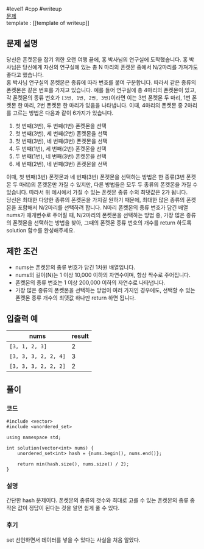 
#level1 #cpp #writeup  
[문제](https://school.programmers.co.kr/learn/courses/30/lessons/1845)  
template : [[template of writeup]]  

## 문제 설명  

당신은 폰켓몬을 잡기 위한 오랜 여행 끝에, 홍 박사님의 연구실에 도착했습니다. 홍 박사님은 당신에게 자신의 연구실에 있는 총 N 마리의 폰켓몬 중에서 N/2마리를 가져가도 좋다고 했습니다.  
홍 박사님 연구실의 폰켓몬은 종류에 따라 번호를 붙여 구분합니다. 따라서 같은 종류의 폰켓몬은 같은 번호를 가지고 있습니다. 예를 들어 연구실에 총 4마리의 폰켓몬이 있고, 각 폰켓몬의 종류 번호가 `[3번, 1번, 2번, 3번]`이라면 이는 3번 폰켓몬 두 마리, 1번 폰켓몬 한 마리, 2번 폰켓몬 한 마리가 있음을 나타냅니다. 이때, 4마리의 폰켓몬 중 2마리를 고르는 방법은 다음과 같이 6가지가 있습니다.  

1. 첫 번째(3번), 두 번째(1번) 폰켓몬을 선택  
2. 첫 번째(3번), 세 번째(2번) 폰켓몬을 선택  
3. 첫 번째(3번), 네 번째(3번) 폰켓몬을 선택  
4. 두 번째(1번), 세 번째(2번) 폰켓몬을 선택  
5. 두 번째(1번), 네 번째(3번) 폰켓몬을 선택  
6. 세 번째(2번), 네 번째(3번) 폰켓몬을 선택  

이때, 첫 번째(3번) 폰켓몬과 네 번째(3번) 폰켓몬을 선택하는 방법은 한 종류(3번 폰켓몬 두 마리)의 폰켓몬만 가질 수 있지만, 다른 방법들은 모두 두 종류의 폰켓몬을 가질 수 있습니다. 따라서 위 예시에서 가질 수 있는 폰켓몬 종류 수의 최댓값은 2가 됩니다.  
당신은 최대한 다양한 종류의 폰켓몬을 가지길 원하기 때문에, 최대한 많은 종류의 폰켓몬을 포함해서 N/2마리를 선택하려 합니다. N마리 폰켓몬의 종류 번호가 담긴 배열 nums가 매개변수로 주어질 때, N/2마리의 폰켓몬을 선택하는 방법 중, 가장 많은 종류의 폰켓몬을 선택하는 방법을 찾아, 그때의 폰켓몬 종류 번호의 개수를 return 하도록 solution 함수를 완성해주세요.  

## 제한 조건  

- nums는 폰켓몬의 종류 번호가 담긴 1차원 배열입니다.  
- nums의 길이(N)는 1 이상 10,000 이하의 자연수이며, 항상 짝수로 주어집니다.  
- 폰켓몬의 종류 번호는 1 이상 200,000 이하의 자연수로 나타냅니다.  
- 가장 많은 종류의 폰켓몬을 선택하는 방법이 여러 가지인 경우에도, 선택할 수 있는 폰켓몬 종류 개수의 최댓값 하나만 return 하면 됩니다.  

## 입출력 예  

| nums                 | result |  
| -------------------- | ------ |  
| `[3, 1, 2, 3]`       | 2      |  
| `[3, 3, 3, 2, 2, 4]` | 3      |  
| `[3, 3, 3, 2, 2, 2]` | 2      |  

## 풀이  

### 코드  

```  
#include <vector>  
#include <unordered_set>  

using namespace std;  

int solution(vector<int> nums) {  
    unordered_set<int> hash = {nums.begin(), nums.end()};  
    
    return min(hash.size(), nums.size() / 2);  
}  
```  

### 설명  

간단한 hash 문제이다. 폰켓몬의 종류의 갯수와 최대로 고를 수 있는 폰켓몬의 종류 중 작은 값이 정답이 된다는 것을 알면 쉽게 풀 수 있다.  

### 후기  

set 선언하면서 데이터를 넣을 수 있다는 사실을 처음 알았다.  
